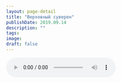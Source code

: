 ```yaml
---
layout: page-detail
title: "Верховный суверен"
publishDate: 2019.09.14
description: ""
tags:
image:
draft: false
---
```


<audio title="2019.09.14 - Верховный суверен.mp3" src="https://filer-api.advayta.org/v1.0/public/files/75677" controls=""></audio>

  
